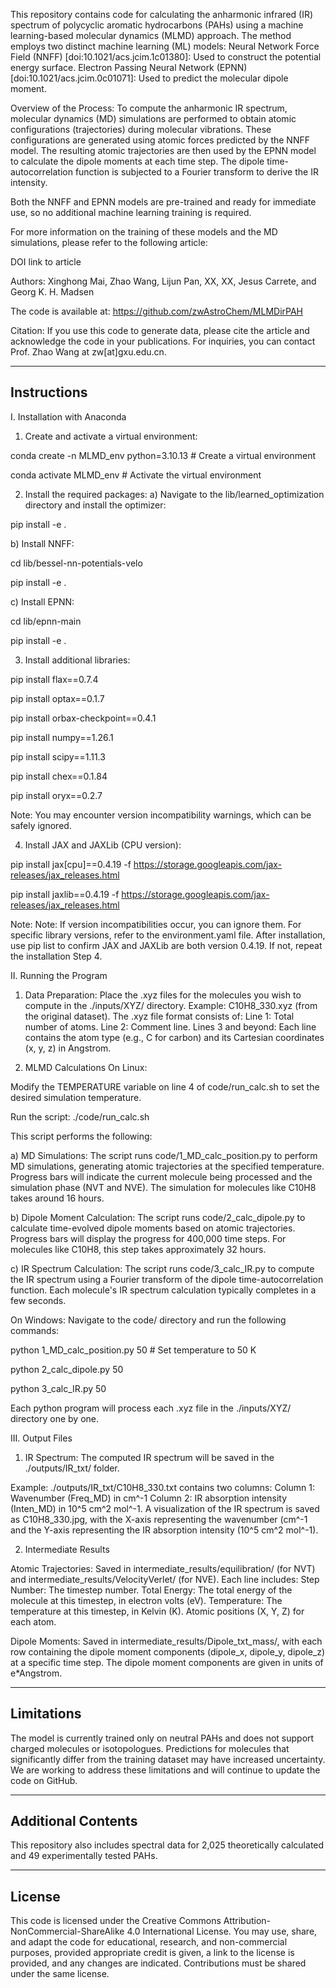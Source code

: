 This repository contains code for calculating the anharmonic infrared (IR) spectrum of polycyclic aromatic hydrocarbons (PAHs) using a machine learning-based molecular dynamics (MLMD) approach. The method employs two distinct machine learning (ML) models:
Neural Network Force Field (NNFF) [doi:10.1021/acs.jcim.1c01380]: Used to construct the potential energy surface.
Electron Passing Neural Network (EPNN) [doi:10.1021/acs.jcim.0c01071]: Used to predict the molecular dipole moment.

Overview of the Process:
To compute the anharmonic IR spectrum, molecular dynamics (MD) simulations are performed to obtain atomic configurations (trajectories) during molecular vibrations. These configurations are generated using atomic forces predicted by the NNFF model. The resulting atomic trajectories are then used by the EPNN model to calculate the dipole moments at each time step. The dipole time-autocorrelation function is subjected to a Fourier transform to derive the IR intensity.

Both the NNFF and EPNN models are pre-trained and ready for immediate use, so no additional machine learning training is required. 

For more information on the training of these models and the MD simulations, please refer to the following article:

DOI link to article

Authors: Xinghong Mai, Zhao Wang, Lijun Pan, XX, XX, Jesus Carrete, and Georg K. H. Madsen

The code is available at: https://github.com/zwAstroChem/MLMDirPAH

Citation: 
If you use this code to generate data, please cite the article and acknowledge the code in your publications. For inquiries, you can contact Prof. Zhao Wang at zw[at]gxu.edu.cn.


---------------------------
Instructions
---------------------------

I. Installation with Anaconda

1. Create and activate a virtual environment:

conda create -n MLMD_env python=3.10.13 # Create a virtual environment

conda activate MLMD_env # Activate the virtual environment

2. Install the required packages:
a) Navigate to the lib/learned_optimization directory and install the optimizer:

pip install -e .

b) Install NNFF:

cd lib/bessel-nn-potentials-velo

pip install -e . 

c) Install EPNN:

cd lib/epnn-main

pip install -e . 

3. Install additional libraries:

pip install flax==0.7.4

pip install optax==0.1.7

pip install orbax-checkpoint==0.4.1

pip install numpy==1.26.1

pip install scipy==1.11.3

pip install chex==0.1.84

pip install oryx==0.2.7

Note: You may encounter version incompatibility warnings, which can be safely ignored.

4. Install JAX and JAXLib (CPU version):

pip install jax[cpu]==0.4.19 -f https://storage.googleapis.com/jax-releases/jax_releases.html

pip install jaxlib==0.4.19 -f https://storage.googleapis.com/jax-releases/jax_releases.html

Note: Note: If version incompatibilities occur, you can ignore them. For specific library versions, refer to the environment.yaml file. After installation, use pip list to confirm JAX and JAXLib are both version 0.4.19. If not, repeat the installation Step 4.

II. Running the Program

1. Data Preparation:
Place the .xyz files for the molecules you wish to compute in the ./inputs/XYZ/ directory.
Example: C10H8_330.xyz (from the original dataset).
The .xyz file format consists of:
Line 1: Total number of atoms.
Line 2: Comment line.
Lines 3 and beyond: Each line contains the atom type (e.g., C for carbon) and its Cartesian coordinates (x, y, z) in Angstrom.

2. MLMD Calculations
On Linux:

Modify the TEMPERATURE variable on line 4 of code/run_calc.sh to set the desired simulation temperature.

Run the script: 
./code/run_calc.sh

This script performs the following: 

a) MD Simulations: The script runs code/1_MD_calc_position.py to perform MD simulations, generating atomic trajectories at the specified temperature. Progress bars will indicate the current molecule being processed and the simulation phase (NVT and NVE). The simulation for molecules like C10H8 takes around 16 hours.

b) Dipole Moment Calculation: The script runs code/2_calc_dipole.py to calculate time-evolved dipole moments based on atomic trajectories. Progress bars will display the progress for 400,000 time steps. For molecules like C10H8, this step takes approximately 32 hours.

c) IR Spectrum Calculation: The script runs code/3_calc_IR.py to compute the IR spectrum using a Fourier transform of the dipole time-autocorrelation function. Each molecule's IR spectrum calculation typically completes in a few seconds.

On Windows:
Navigate to the code/ directory and run the following commands:

python 1_MD_calc_position.py 50  # Set temperature to 50 K

python 2_calc_dipole.py 50 

python 3_calc_IR.py 50 

Each python program will process each .xyz file in the ./inputs/XYZ/ directory one by one.

III. Output Files

1. IR Spectrum: 
The computed IR spectrum will be saved in the ./outputs/IR_txt/ folder.

Example: ./outputs/IR_txt/C10H8_330.txt contains two columns:
Column 1: Wavenumber (Freq_MD) in cm^-1
Column 2: IR absorption intensity (Inten_MD) in 10^5 cm^2 mol^-1.
A visualization of the IR spectrum is saved as C10H8_330.jpg, with the X-axis representing the wavenumber (cm^-1 and the Y-axis representing the IR absorption intensity (10^5 cm^2 mol^-1).

2. Intermediate Results
   
Atomic Trajectories: Saved in intermediate_results/equilibration/ (for NVT) and intermediate_results/VelocityVerlet/ (for NVE). Each line includes: Step Number: The timestep number. Total Energy: The total energy of the molecule at this timestep, in electron volts (eV). Temperature: The temperature at this timestep, in Kelvin (K). Atomic positions (X, Y, Z) for each atom.

Dipole Moments: Saved in intermediate_results/Dipole_txt_mass/, with each row containing the dipole moment components (dipole_x, dipole_y, dipole_z) at a specific time step. The dipole moment components are given in units of e*Angstrom.


---------------------------
Limitations
---------------------------

The model is currently trained only on neutral PAHs and does not support charged molecules or isotopologues. Predictions for molecules that significantly differ from the training dataset may have increased uncertainty. We are working to address these limitations and will continue to update the code on GitHub.

---------------------------
Additional Contents
---------------------------
This repository also includes spectral data for 2,025 theoretically calculated and 49 experimentally tested PAHs.

---------------------------
License
---------------------------
This code is licensed under the Creative Commons Attribution-NonCommercial-ShareAlike 4.0 International License. You may use, share, and adapt the code for educational, research, and non-commercial purposes, provided appropriate credit is given, a link to the license is provided, and any changes are indicated. Contributions must be shared under the same license.
